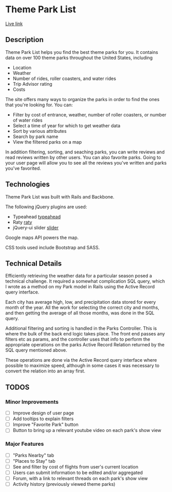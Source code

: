 # Theme Park List

[Live link][live]

[live]: https://www.themeparklist.info

## Description

Theme Park List helps you find the best theme parks for you. It contains data on over 100 theme parks throughout the United States, including
  * Location
  * Weather
  * Number of rides, roller coasters, and water rides
  * Trip Advisor rating
  * Costs

The site offers many ways to organize the parks in order to find the ones that you're looking for. You can:
  * Filter by cost of entrance, weather, number of roller coasters, or number of water rides
  * Select a time of year for which to get weather data
  * Sort by various attributes
  * Search by park name
  * View the filtered parks on a map

In addition filtering, sorting, and seaching parks, you can write reviews and read reviews written by other users. You can also favorite parks. Going to your user page will allow you to see all the reviews you've written and parks you've favorited.

## Technologies

Theme Park List was built with Rails and Backbone.

The following jQuery plugins are used:
  * Typeahead [typeahead]
  * Raty [raty]
  * jQuery-ui slider [slider]

[typeahead]: https://github.com/twitter/typeahead.js/
[raty]: https://github.com/wbotelhos/raty
[slider]: https://jqueryui.com/slider/

Google maps API powers the map.

CSS tools used include Bootstrap and SASS.

## Technical Details

Efficiently retrieving the weather data for a particular season posed a technical challenge. It required a somewhat complication SQL query, which I wrote as a method on my Park model in Rails using the Active Record query interface.

Each city has average high, low, and precipitation data stored for every month of the year. All the work for selecting the correct city and months, and then getting the average of all those months, was done in the SQL query.

Additional filtering and sorting is handled in the Parks Controller. This is where the bulk of the back end logic takes place. The front end passes any filters etc as params, and the controller uses that info to perform the appropriate operations on the parks Active Record Relation returned by the SQL query mentioned above.

These operations are done via the Active Record query interface where possible to maximize speed, although in some cases it was necessary to convert the relation into an array first.

## TODOS

### Minor Improvements
- [ ] Improve design of user page
- [ ] Add tooltips to explain filters
- [ ] Improve "Favorite Park" button
- [ ] Button to bring up a relevant youtube video on each park's show view

### Major Features
- [ ] "Parks Nearby" tab
- [ ] "Places to Stay" tab
- [ ] See and filter by cost of flights from user's current location
- [ ] Users can submit information to be edited and/or aggregated
- [ ] Forum, with a link to relevant threads on each park's show view
- [ ] Activity history (previously viewed theme parks)

<!-- # Development Road Map

## Minimum Viable Product
Theme Park List inspired by of Nomadlist and is built on Rails and Backbone. Users can: -->

<!-- This is a Markdown checklist. Use it to keep track of your progress! -->

<!-- - [X] View a list of theme parks with their basic info
- [X] Filter the list based on predetermined options
- [X] Sort the list by any attribute
- [X] Search for theme parks by name
- [X] View a map of theme parks
- [X] View calculated scores for each theme park
- [X] View specific data and information for each theme park
- [X] Create accounts
- [X] Create sessions (log in)
- [X] Write reviews
- [X] Save/favorite theme parks

## Design Docs
* [View Wireframes][views]
* [DB schema][schema]

[views]: ./docs/views.md
[schema]: ./docs/schema.md

## Implementation Timeline

### Phase 1: Viewing Parks (~2 days)
I will provide seed data for a few parks to facilitate testing. I will make the rails model, controller and jbuilder views for the parks. Then I'll set up the Backbone views related to parks. By the end of this phase, users should be able to navigate between the parks index view and park show view, and between the different tabs within a park show view.

[Details][phase-one]

### Phase 2: Derived Attributes (~1 day)
I will write code in the Rails Park model to provide access to a park's costs and weather. A park's costs will be broken down into different parts, and the data will live in the costs table. The Rails Park model will provide access to these costs, as well as a calculated total cost. A park's weather will be derived from its location. I will need to use an API to convert location into average temp and rainfall. I'll then write methods in the Rails Park model to get the average temp and rainfall for each season, as well as to return an abstracted weather score based on this information.

[Details][phase-two]

### Phase 3: Filtering and Searching for Parks (~1-2 days)
I will make a Backbone view to provide a user interface for filtering parks. When the user clicks the "filter parks" button, the ParksIndex view will be updated to only contain parks that meet the selected criteria. I'll also provide a search bar that will update the results of the ParksIndex view as the user types.

[Details][phase-three]

### Phase 4: Users, Follows, and Reviews (~2 days)
I'll allow users to sign in using OmniAuth. They will be able to follow parks, see a list of their followed parks, and write reviews. I'll update the Rails Park model to automatically update its ratings based on the reviews that users leave.

[Details][phase-four]

### Phase 5: Map of Parks, Nearby Parks (~1 day)
I'll allow users to view a map of parks on the main page. I'll also add a "nearby parks" tab on the park show page.

[Details][phase-five]

### Bonus Features
- [ ] See and filter by cost of flights from user's current location
- [ ] Places to sleep near each theme park
- [ ] Users can submit information to be edited and/or aggregated
- [ ] Forum, with a link to relevant threads on each park's show view
- [X] Infinite scroll
- [X] Typeahead search bar
- [X] Nav bar appears on scroll up
- [ ] Button to bring up a relevant youtube video on each park's show view
- [ ] Activity history (previously viewed theme parks) -->

<!-- [phase-one]: ./docs/phases/phase1.md
[phase-two]: ./docs/phases/phase2.md
[phase-three]: ./docs/phases/phase3.md
[phase-four]: ./docs/phases/phase4.md
[phase-five]: ./docs/phases/phase5.md -->
